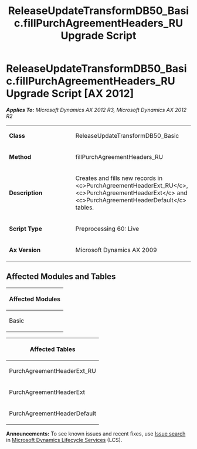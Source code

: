 ﻿---
title: ReleaseUpdateTransformDB50_Basic.fillPurchAgreementHeaders_RU Upgrade Script
TOCTitle: ReleaseUpdateTransformDB50_Basic.fillPurchAgreementHeaders_RU Upgrade Script
ms:assetid: d38133b7-35a2-0711-1888-c4d74894d2e1
ms:mtpsurl: https://msdn.microsoft.com/en-us/library/JJ686979(v=AX.60)
ms:contentKeyID: 49711429
ms.date: 05/18/2015
mtps_version: v=AX.60
---

# ReleaseUpdateTransformDB50\_Basic.fillPurchAgreementHeaders\_RU Upgrade Script [AX 2012]


_**Applies To:** Microsoft Dynamics AX 2012 R3, Microsoft Dynamics AX 2012 R2_

<table>
<colgroup>
<col style="width: 50%" />
<col style="width: 50%" />
</colgroup>
<tbody>
<tr class="odd">
<td><p><strong>Class</strong></p></td>
<td><p>ReleaseUpdateTransformDB50_Basic</p></td>
</tr>
<tr class="even">
<td><p><strong>Method</strong></p></td>
<td><p>fillPurchAgreementHeaders_RU</p></td>
</tr>
<tr class="odd">
<td><p><strong>Description</strong></p></td>
<td><p>Creates and fills new records in &lt;c&gt;PurchAgreementHeaderExt_RU&lt;/c&gt;, &lt;c&gt;PurchAgreementHeaderExt&lt;/c&gt; and &lt;c&gt;PurchAgreementHeaderDefault&lt;/c&gt; tables.</p></td>
</tr>
<tr class="even">
<td><p><strong>Script Type</strong></p></td>
<td><p>Preprocessing 60: Live</p></td>
</tr>
<tr class="odd">
<td><p><strong>Ax Version</strong></p></td>
<td><p>Microsoft Dynamics AX 2009</p></td>
</tr>
</tbody>
</table>


## Affected Modules and Tables

<table>
<colgroup>
<col style="width: 100%" />
</colgroup>
<thead>
<tr class="header">
<th><p>Affected Modules</p></th>
</tr>
</thead>
<tbody>
<tr class="odd">
<td><p>Basic</p></td>
</tr>
</tbody>
</table>


<table>
<colgroup>
<col style="width: 100%" />
</colgroup>
<thead>
<tr class="header">
<th><p>Affected Tables</p></th>
</tr>
</thead>
<tbody>
<tr class="odd">
<td><p>PurchAgreementHeaderExt_RU</p></td>
</tr>
<tr class="even">
<td><p>PurchAgreementHeaderExt</p></td>
</tr>
<tr class="odd">
<td><p>PurchAgreementHeaderDefault</p></td>
</tr>
</tbody>
</table>

  
**Announcements:** To see known issues and recent fixes, use [Issue search](http://go.microsoft.com/fwlink/?linkid=389258) in [Microsoft Dynamics Lifecycle Services](http://go.microsoft.com/fwlink/?linkid=306505) (LCS).

